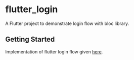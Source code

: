 # flutter_login

A Flutter project to demonstrate login flow with bloc library.

## Getting Started

Implementation of flutter login flow given [here](https://bloclibrary.dev/#/flutterlogintutorial).
